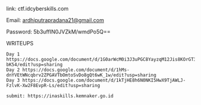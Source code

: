 link: ctf.idcyberskills.com

Email: ardhiputrapradana21@gmail.com

Password:  5b3uffIN0JVZkM/wmdPo5Q==

WRITEUPS
```
Day 1 https://docs.google.com/document/d/1G0arWcM0i3J3uPGC8YayzqM12Jis8KOrGT3oOH-bK54/edit?usp=sharing
Day 2 https://docs.google.com/document/d/1hMs-dnYVEtWNcqbrv2ZPGAVTbOmtoSvDo8gQt6wK_1w/edit?usp=sharing
Day 3 https://docs.google.com/document/d/1kTjHE8h6N0NKI5HwX9TjAWLJ-FzlvK-Xw2F8EvpR-Ls/edit?usp=sharing

submit: https://inaskills.kemnaker.go.id
```
